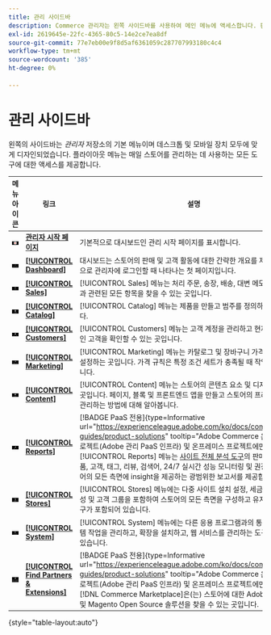 ```yaml
---
title: 관리 사이드바
description: Commerce 관리자는 왼쪽 사이드바를 사용하여 메인 메뉴에 액세스합니다. 판매자는 스토어를 구성하고 관리하는 데 필요한 모든 관리 도구에 액세스할 수 있습니다.
exl-id: 2619645e-22fc-4365-80c5-14e2ce7ea8df
source-git-commit: 77e7eb00e9f8d5af6361059c287707993180c4c4
workflow-type: tm+mt
source-wordcount: '385'
ht-degree: 0%

---
```


# 관리 사이드바

왼쪽의 사이드바는 _관리자_ 저장소의 기본 메뉴이며 데스크톱 및 모바일 장치 모두에 맞게 디자인되었습니다. 플라이아웃 메뉴는 매일 스토어를 관리하는 데 사용하는 모든 도구에 대한 액세스를 제공합니다.

| 메뉴 아이콘 | 링크 | 설명 |
| --------- | ---- | ----------- |
| ![관리 사이드바 아이콘](./assets/icon-admin-sidebar-logo.png) | **[관리자 시작 페이지](../configuration-reference/advanced/admin.md)** | 기본적으로 대시보드인 관리 시작 페이지를 표시합니다. |
| ![대시보드 메뉴](./assets/icon-admin-sidebar-dashboard.png) | **[[!UICONTROL Dashboard]](admin-dashboard.md)** | 대시보드는 스토어의 판매 및 고객 활동에 대한 간략한 개요를 제공하며 일반적으로 관리자에 로그인할 때 나타나는 첫 페이지입니다. |
| ![판매 메뉴](./assets/icon-admin-sidebar-sales.png) | **[[!UICONTROL Sales]](../stores-purchase/sales-menu.md)** | [!UICONTROL Sales] 메뉴는 처리 주문, 송장, 배송, 대변 메모 및 거래 작업과 관련된 모든 항목을 찾을 수 있는 곳입니다. |
| ![카탈로그 메뉴](./assets/icon-admin-sidebar-catalog.png) | **[[!UICONTROL Catalog]](../catalog/catalog-menu.md)** | [!UICONTROL Catalog] 메뉴는 제품을 만들고 범주를 정의하는 데 사용됩니다. |
| ![고객 메뉴](./assets/icon-admin-sidebar-customers.png) | **[[!UICONTROL Customers]](../customers/customers-introduction.md)** | [!UICONTROL Customers] 메뉴는 고객 계정을 관리하고 현재 온라인 상태인 고객을 확인할 수 있는 곳입니다. |
| ![마케팅 메뉴](./assets/icon-admin-sidebar-marketing.png) | **[[!UICONTROL Marketing]](../merchandising-promotions/marketing-menu.md)** | [!UICONTROL Marketing] 메뉴는 카탈로그 및 장바구니 가격 규칙과 쿠폰을 설정하는 곳입니다. 가격 규칙은 특정 조건 세트가 충족될 때 작업을 트리거합니다. |
| ![콘텐츠 메뉴](./assets/icon-admin-sidebar-content.png) | **[[!UICONTROL Content]](../content-design/content-menu.md)** | [!UICONTROL Content] 메뉴는 스토어의 콘텐츠 요소 및 디자인을 관리하는 곳입니다. 페이지, 블록 및 프론트엔드 앱을 만들고 스토어의 프레젠테이션을 관리하는 방법에 대해 알아봅니다. |
| ![보고서 메뉴](./assets/icon-admin-sidebar-reports.png) | **[[!UICONTROL Reports]](reports-menu.md)** | [!BADGE PaaS 전용]{type=Informative url="https://experienceleague.adobe.com/ko/docs/commerce/user-guides/product-solutions" tooltip="Adobe Commerce 온 클라우드 프로젝트(Adobe 관리 PaaS 인프라) 및 온프레미스 프로젝트에만 적용됩니다."} [!UICONTROL Reports] 메뉴는 [사이트 전체 분석 도구](https://experienceleague.adobe.com/ko/docs/commerce-operations/tools/site-wide-analysis-tool/intro)의 판매, 장바구니, 제품, 고객, 태그, 리뷰, 검색어, 24/7 실시간 성능 모니터링 및 권장 사항 등 스토어의 모든 측면에 insight을 제공하는 광범위한 보고서를 제공합니다. |
| ![스토어 메뉴](./assets/icon-admin-sidebar-stores.png) | **[[!UICONTROL Stores]](../stores-purchase/stores-menu.md)** | [!UICONTROL Stores] 메뉴에는 다중 사이트 설치 설정, 세금, 통화, 제품 특성 및 고객 그룹을 포함하여 스토어의 모든 측면을 구성하고 유지 관리하는 도구가 포함되어 있습니다. |
| ![시스템 메뉴](./assets/icon-admin-sidebar-system.png) | **[[!UICONTROL System]](../systems/system-menu.md)** | [!UICONTROL System] 메뉴에는 다른 응용 프로그램과의 통합을 위해 시스템 작업을 관리하고, 확장을 설치하고, 웹 서비스를 관리하는 도구가 포함되어 있습니다. |
| ![확장 찾기](./assets/icon-admin-sidebar-extensions.png) | **[[!UICONTROL Find Partners & Extensions]](commerce-marketplace.md)** | [!BADGE PaaS 전용]{type=Informative url="https://experienceleague.adobe.com/ko/docs/commerce/user-guides/product-solutions" tooltip="Adobe Commerce 온 클라우드 프로젝트(Adobe 관리 PaaS 인프라) 및 온프레미스 프로젝트에만 적용됩니다."} [!DNL Commerce Marketplace]은(는) 스토어에 대한 Adobe Commerce 및 Magento Open Source 솔루션을 찾을 수 있는 곳입니다. |

{style="table-layout:auto"}
